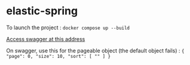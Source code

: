 # elastic-spring

To launch the project :
```docker compose up --build```

[Access swagger at this address](http://localhost:8080/swagger-ui/index.html#/)

On swagger, use this for the pageable object (the default object fails) :
``{
  "page": 0,
  "size": 10,
  "sort": [
    ""
  ]
}``
